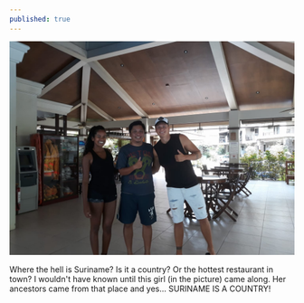 ```yaml
---
published: true
---
```

![Suriname](/images/Suriname.jpg)

Where the hell is Suriname? Is it a country? Or the hottest restaurant in town? I wouldn't have known until this girl (in the picture) came along. Her ancestors came from that place and yes... SURINAME IS  A COUNTRY!